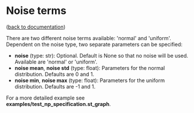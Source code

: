 Noise terms
===========
([back to documentation](README.md))

There are two different noise terms available: 'normal' and 'uniform'. Dependent on the noise type, two separate parameters can be specified:

* **noise** (type: str): Optional. Default is None so that no noise will be used. Available are 'normal' or 'uniform'.
* **noise mean**, **noise std** (type: float): Parameters for the normal distribution. Defaults are 0 and 1.
* **noise min**, **noise max** (type: float): Parameters for the uniform distribution. Defaults are -1 and 1.

For a more detailed example see **examples/test_np_specification.st_graph**.
